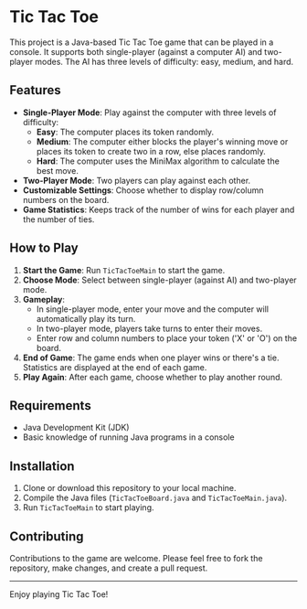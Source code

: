 # Tic Tac Toe

This project is a Java-based Tic Tac Toe game that can be played in a console. It supports both single-player (against a computer AI) and two-player modes. The AI has three levels of difficulty: easy, medium, and hard.

## Features

- **Single-Player Mode**: Play against the computer with three levels of difficulty:
  - **Easy**: The computer places its token randomly.
  - **Medium**: The computer either blocks the player's winning move or places its token to create two in a row, else places randomly.
  - **Hard**: The computer uses the MiniMax algorithm to calculate the best move.
- **Two-Player Mode**: Two players can play against each other.
- **Customizable Settings**: Choose whether to display row/column numbers on the board.
- **Game Statistics**: Keeps track of the number of wins for each player and the number of ties.

## How to Play

1. **Start the Game**: Run `TicTacToeMain` to start the game.
2. **Choose Mode**: Select between single-player (against AI) and two-player mode.
3. **Gameplay**:
   - In single-player mode, enter your move and the computer will automatically play its turn.
   - In two-player mode, players take turns to enter their moves.
   - Enter row and column numbers to place your token ('X' or 'O') on the board.
4. **End of Game**: The game ends when one player wins or there's a tie. Statistics are displayed at the end of each game.
5. **Play Again**: After each game, choose whether to play another round.

## Requirements

- Java Development Kit (JDK)
- Basic knowledge of running Java programs in a console

## Installation

1. Clone or download this repository to your local machine.
2. Compile the Java files (`TicTacToeBoard.java` and `TicTacToeMain.java`).
3. Run `TicTacToeMain` to start playing.

## Contributing

Contributions to the game are welcome. Please feel free to fork the repository, make changes, and create a pull request.

---

Enjoy playing Tic Tac Toe!
